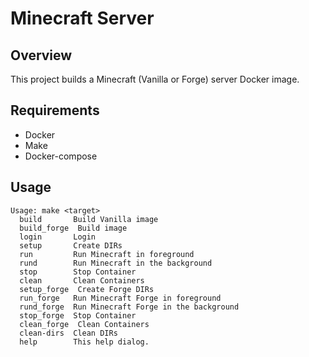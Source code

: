 # Minecraft Server

## Overview
This project builds a Minecraft (Vanilla or Forge) server Docker image.

## Requirements
* Docker
* Make
* Docker-compose

## Usage
```
Usage: make <target>
  build       Build Vanilla image
  build_forge  Build image
  login       Login
  setup       Create DIRs
  run         Run Minecraft in foreground
  rund        Run Minecraft in the background
  stop        Stop Container
  clean       Clean Containers
  setup_forge  Create Forge DIRs
  run_forge   Run Minecraft Forge in foreground
  rund_forge  Run Minecraft Forge in the background
  stop_forge  Stop Container
  clean_forge  Clean Containers
  clean-dirs  Clean DIRs
  help        This help dialog.
```